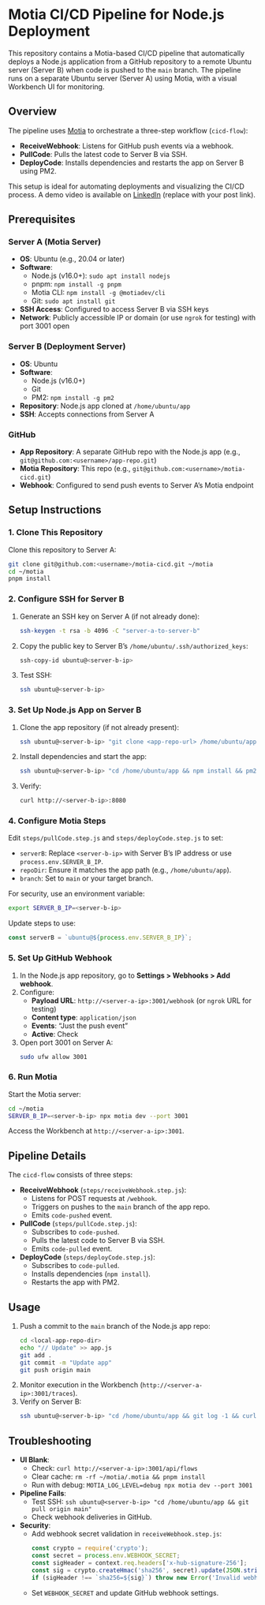 # Motia CI/CD Pipeline for Node.js Deployment

This repository contains a Motia-based CI/CD pipeline that automatically deploys a Node.js application from a GitHub repository to a remote Ubuntu server (Server B) when code is pushed to the `main` branch. The pipeline runs on a separate Ubuntu server (Server A) using Motia, with a visual Workbench UI for monitoring.

## Overview

The pipeline uses [Motia](https://motia.dev) to orchestrate a three-step workflow (`cicd-flow`):
- **ReceiveWebhook**: Listens for GitHub push events via a webhook.
- **PullCode**: Pulls the latest code to Server B via SSH.
- **DeployCode**: Installs dependencies and restarts the app on Server B using PM2.

This setup is ideal for automating deployments and visualizing the CI/CD process. A demo video is available on [LinkedIn](#) (replace with your post link).

## Prerequisites

### Server A (Motia Server)
- **OS**: Ubuntu (e.g., 20.04 or later)
- **Software**:
  - Node.js (v16.0+): `sudo apt install nodejs`
  - pnpm: `npm install -g pnpm`
  - Motia CLI: `npm install -g @motiadev/cli`
  - Git: `sudo apt install git`
- **SSH Access**: Configured to access Server B via SSH keys
- **Network**: Publicly accessible IP or domain (or use `ngrok` for testing) with port 3001 open

### Server B (Deployment Server)
- **OS**: Ubuntu
- **Software**:
  - Node.js (v16.0+)
  - Git
  - PM2: `npm install -g pm2`
- **Repository**: Node.js app cloned at `/home/ubuntu/app`
- **SSH**: Accepts connections from Server A

### GitHub
- **App Repository**: A separate GitHub repo with the Node.js app (e.g., `git@github.com:<username>/app-repo.git`)
- **Motia Repository**: This repo (e.g., `git@github.com:<username>/motia-cicd.git`)
- **Webhook**: Configured to send push events to Server A’s Motia endpoint

## Setup Instructions

### 1. Clone This Repository
Clone this repository to Server A:
```bash
git clone git@github.com:<username>/motia-cicd.git ~/motia
cd ~/motia
pnpm install
```

### 2. Configure SSH for Server B
1. Generate an SSH key on Server A (if not already done):
   ```bash
   ssh-keygen -t rsa -b 4096 -C "server-a-to-server-b"
   ```
2. Copy the public key to Server B’s `/home/ubuntu/.ssh/authorized_keys`:
   ```bash
   ssh-copy-id ubuntu@<server-b-ip>
   ```
3. Test SSH:
   ```bash
   ssh ubuntu@<server-b-ip>
   ```

### 3. Set Up Node.js App on Server B
1. Clone the app repository (if not already present):
   ```bash
   ssh ubuntu@<server-b-ip> "git clone <app-repo-url> /home/ubuntu/app && chown -R ubuntu:ubuntu /home/ubuntu/app"
   ```
2. Install dependencies and start the app:
   ```bash
   ssh ubuntu@<server-b-ip> "cd /home/ubuntu/app && npm install && pm2 start app.js --name app && pm2 save"
   ```
3. Verify:
   ```bash
   curl http://<server-b-ip>:8080
   ```

### 4. Configure Motia Steps
Edit `steps/pullCode.step.js` and `steps/deployCode.step.js` to set:
- `serverB`: Replace `<server-b-ip>` with Server B’s IP address or use `process.env.SERVER_B_IP`.
- `repoDir`: Ensure it matches the app path (e.g., `/home/ubuntu/app`).
- `branch`: Set to `main` or your target branch.

For security, use an environment variable:
```bash
export SERVER_B_IP=<server-b-ip>
```
Update steps to use:
```javascript
const serverB = `ubuntu@${process.env.SERVER_B_IP}`;
```

### 5. Set Up GitHub Webhook
1. In the Node.js app repository, go to **Settings > Webhooks > Add webhook**.
2. Configure:
   - **Payload URL**: `http://<server-a-ip>:3001/webhook` (or `ngrok` URL for testing)
   - **Content type**: `application/json`
   - **Events**: “Just the push event”
   - **Active**: Check
3. Open port 3001 on Server A:
   ```bash
   sudo ufw allow 3001
   ```

### 6. Run Motia
Start the Motia server:
```bash
cd ~/motia
SERVER_B_IP=<server-b-ip> npx motia dev --port 3001
```
Access the Workbench at `http://<server-a-ip>:3001`.

## Pipeline Details
The `cicd-flow` consists of three steps:
- **ReceiveWebhook** (`steps/receiveWebhook.step.js`):
  - Listens for POST requests at `/webhook`.
  - Triggers on pushes to the `main` branch of the app repo.
  - Emits `code-pushed` event.
- **PullCode** (`steps/pullCode.step.js`):
  - Subscribes to `code-pushed`.
  - Pulls the latest code to Server B via SSH.
  - Emits `code-pulled` event.
- **DeployCode** (`steps/deployCode.step.js`):
  - Subscribes to `code-pulled`.
  - Installs dependencies (`npm install`).
  - Restarts the app with PM2.

## Usage
1. Push a commit to the `main` branch of the Node.js app repo:
   ```bash
   cd <local-app-repo-dir>
   echo "// Update" >> app.js
   git add .
   git commit -m "Update app"
   git push origin main
   ```
2. Monitor execution in the Workbench (`http://<server-a-ip>:3001/traces`).
3. Verify on Server B:
   ```bash
   ssh ubuntu@<server-b-ip> "cd /home/ubuntu/app && git log -1 && curl http://localhost:8080"
   ```

## Troubleshooting
- **UI Blank**:
  - Check: `curl http://<server-a-ip>:3001/api/flows`
  - Clear cache: `rm -rf ~/motia/.motia && pnpm install`
  - Run with debug: `MOTIA_LOG_LEVEL=debug npx motia dev --port 3001`
- **Pipeline Fails**:
  - Test SSH: `ssh ubuntu@<server-b-ip> "cd /home/ubuntu/app && git pull origin main"`
  - Check webhook deliveries in GitHub.
- **Security**:
  - Add webhook secret validation in `receiveWebhook.step.js`:
    ```javascript
    const crypto = require('crypto');
    const secret = process.env.WEBHOOK_SECRET;
    const sigHeader = context.req.headers['x-hub-signature-256'];
    const sig = crypto.createHmac('sha256', secret).update(JSON.stringify(context.req.body)).digest('hex');
    if (sigHeader !== `sha256=${sig}`) throw new Error('Invalid webhook signature');
    ```
  - Set `WEBHOOK_SECRET` and update GitHub webhook settings.


